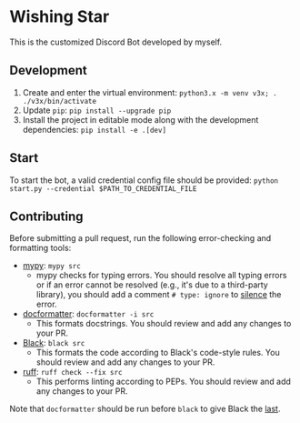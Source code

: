 # Wishing Star

This is the customized Discord Bot developed by myself.

## Development

1. Create and enter the virtual environment:
   `python3.x -m venv v3x; . ./v3x/bin/activate`
2. Update `pip`:
   `pip install --upgrade pip`
3. Install the project in editable mode along with the development dependencies:
   `pip install -e .[dev]`

## Start

To start the bot, a valid credential config file should be provided:
`python start.py --credential $PATH_TO_CREDENTIAL_FILE`

## Contributing

Before submitting a pull request, run the following error-checking and
formatting tools:

* [mypy][1]: `mypy src`
  * mypy checks for typing errors. You should resolve all typing errors or if an
    error cannot be resolved (e.g., it's due to a third-party library), you
    should add a comment `# type: ignore` to [silence][2] the error.
* [docformatter][3]: `docformatter -i src`
  * This formats docstrings. You should review and add any changes to your PR.
* [Black][4]: `black src`
  * This formats the code according to Black's code-style rules. You should
    review and add any changes to your PR.
* [ruff][6]: `ruff check --fix src`
  * This performs linting according to PEPs. You should review and add any
    changes to your PR.

Note that `docformatter` should be run before `black` to give Black the [last][5].

[1]: https://mypy.readthedocs.io/en/stable/index.html
[2]: https://mypy.readthedocs.io/en/stable/common_issues.html#spurious-errors-and-locally-silencing-the-checker
[3]: https://docformatter.readthedocs.io/en/latest/
[4]: https://black.readthedocs.io/en/stable/index.html
[5]: https://docformatter.readthedocs.io/en/latest/faq.html#interaction-with-black
[6]: https://beta.ruff.rs/docs/
